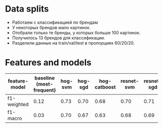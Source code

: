 # Data splits

- Работаем с классификацией по брендам
- У некоторых брендов мало картинок.
- Отобрали только те бренды, у которых больше 100 картинок.
- Получилось 13 брендов для классификации.
- Разделили данные на train/val/test в пропорциях 60/20/20.

# Features and models

| feature-model | baseline (most-frequent) | hog-svm | hog-sgd | hog-catboost | resnet-svm | resnet-sgd | resnet-catboost |
| ------------- | ------------------------ | ------- | ------- | ------------ | ---------- | ---------- | --------------- |
| f1-weighted   | 0.12                     | 0.73    | 0.70    | 0.68         | 0.70       | 0.71       | 0.65            |
| f1-macro      | 0.03                     | 0.70    | 0.67    | 0.63         | 0.68       | 0.69       | 0.61            |
